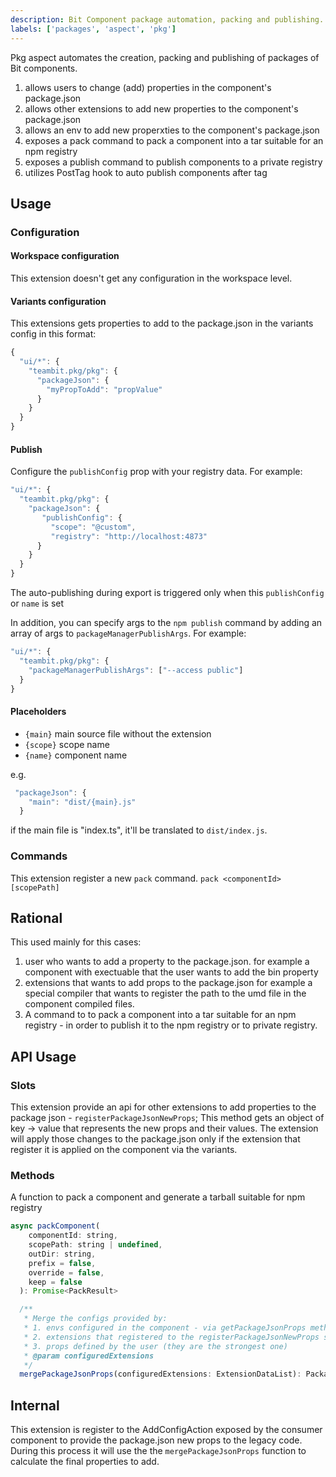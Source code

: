 ```yaml
---
description: Bit Component package automation, packing and publishing.
labels: ['packages', 'aspect', 'pkg']
---
```


Pkg aspect automates the creation, packing and publishing of packages of Bit components.

1. allows users to change (add) properties in the component's package.json
2. allows other extensions to add new properties to the component's package.json
3. allows an env to add new properxties to the component's package.json
4. exposes a pack command to pack a component into a tar suitable for an npm registry
5. exposes a publish command to publish components to a private registry
6. utilizes PostTag hook to auto publish components after tag

## Usage

### Configuration

#### Workspace configuration

This extension doesn't get any configuration in the workspace level.

#### Variants configuration

This extensions gets properties to add to the package.json in the variants config in this format:

```js
{
  "ui/*": {
    "teambit.pkg/pkg": {
      "packageJson": {
        "myPropToAdd": "propValue"
      }
    }
  }
}
```

#### Publish

Configure the `publishConfig` prop with your registry data. For example:

```js
"ui/*": {
  "teambit.pkg/pkg": {
    "packageJson": {
       "publishConfig": {
         "scope": "@custom",
         "registry": "http://localhost:4873"
      }
    }
  }
}
```

The auto-publishing during export is triggered only when this `publishConfig` or `name` is set

In addition, you can specify args to the `npm publish` command by adding an array of args to `packageManagerPublishArgs`. For example:

```js
"ui/*": {
  "teambit.pkg/pkg": {
    "packageManagerPublishArgs": ["--access public"]
  }
}
```

#### Placeholders

* `{main}` main source file without the extension
* `{scope}` scope name
* `{name}` component name

e.g.
```js
 "packageJson": {
    "main": "dist/{main}.js"
  }
```
if the main file is "index.ts", it'll be translated to `dist/index.js`.

### Commands
This extension register a new `pack` command.
`pack <componentId> [scopePath]`

## Rational

This used mainly for this cases:
1. user who wants to add a property to the package.json. for example a component with exectuable that the user wants to add the bin property
2. extensions that wants to add props to the package.json for example a special compiler that wants to register the path to the umd file in the component compiled files.
3. A command to to pack a component into a tar suitable for an npm registry - in order to publish it to the npm registry or to private registry.

## API Usage

### Slots
This extension provide an api for other extensions to add properties to the package json - `registerPackageJsonNewProps`;
This method gets an object of key -> value that represents the new props and their values.
The extension will apply those changes to the package.json only if the extension that register it is applied on the component via the variants.

### Methods
A function to pack a component and generate a tarball suitable for npm registry

```js
async packComponent(
    componentId: string,
    scopePath: string | undefined,
    outDir: string,
    prefix = false,
    override = false,
    keep = false
  ): Promise<PackResult>

  /**
   * Merge the configs provided by:
   * 1. envs configured in the component - via getPackageJsonProps method
   * 2. extensions that registered to the registerPackageJsonNewProps slot (and configured for the component)
   * 3. props defined by the user (they are the strongest one)
   * @param configuredExtensions
   */
  mergePackageJsonProps(configuredExtensions: ExtensionDataList): PackageJsonProps
```

## Internal
This extension is register to the AddConfigAction exposed by the consumer component to provide the package.json new props to the legacy code.
During this process it will use the the `mergePackageJsonProps` function to calculate the final properties to add.
